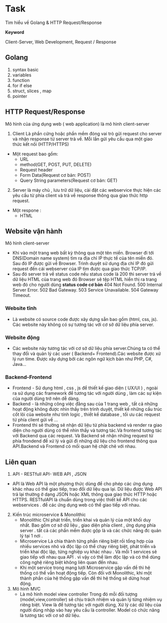 # Task
Tìm hiểu về Golang & HTTP Request/Response 

**Keyword**

Client-Server, Web Development, Request / Response
## Golang 
1. syntax basic 
2. variables
3. function
4. for if else 
5. struct, slices , map
6. pointer 

## HTTP Request/Response 
Mô hình của ứng dụng web ( web application) là mô hình client-server
1. Client
Là phần cứng hoặc phần mềm đóng vai trò gửi request cho server và nhận response từ server trả về. Mỗi lần gửi yêu cầu qua một giao thức kết nối (HTTP/HTTPS) 
- Một request bao gồm: 
	- URL
	- method(GET, POST, PUT, DELETE) 
	- Request header
	- Form Data(Request cơ bản: POST)
	- Query String parameters(Request cơ bản: GET)

2. Server là máy chủ , lưu trữ dữ liệu, cài đặt các webservice thực hiện các yêu cầu từ phía client và trả về response thông qua giao thức http request. 
- Một respone : 
	- HTML

## Website vận hành
Mô hình client-server
+ Khi vào một trang web bất kỳ thông qua một tên miền. Browser đi tới DNS(Domain name system) tìm ra địa chỉ IP thực tế của tên miền đó. Sau đó IP được gửi về Browser. Trình duyệt sử dụng địa chỉ IP đó gửi request đến cái webserver của IP tìm được qua giao thức TCP/IP. 
+ Sau đó server trả về status code nếu status code là 200 thì server trả về dữ liệu HTML của trang web đó Browser sẽ tệp HTML hiển thị ra trang web đó cho người dùng
**status code cơ bản** 
404 Not Found.
500 Internal Server Error.
502 Bad Gateway.
503 Service Unavailable.
504 Gateway Timeout.

### Website tĩnh
+ Là website có source code được xây dựng sẵn bao gồm (html, css, js). Các website này không có sự tương tác với cơ sở dữ liệu phía server. 
### Website động
+ Các website này tương tác với cơ sở dữ liệu phía server.Chúng ta có thể thay đổi và quản lý các user ( Backend+ Frontend).Các website được xử lý run time. Được xây dựng bởi các ngôn ngữ kịch bản như PHP, C#, Java...

### Backend-Frontend
+ Frontend - Sử dụng html , css , js để thiết kế giao diện ( UX/UI ) , ngoài ra sử dụng các framework để tương tác với người dùng , làm các sự kiện của người dùng trở nên dễ dàng. 
+ Backend - là những công việc đằng sau của 1 trang web , tất cả những hoạt động không được nhìn thấy trên trình duyệt, thiết kế những cấu trúc cốt lõi của website như tính logic , thiết kế database , tối ưu các request từ phía client gửi về ...
+ Frontend thì sẽ thường sẽ nhận dữ liệu từ phía backend và render ra giao diện cho người dùng có thể nhìn thấy và tương tác.Và frontend tương tác với Backend qua các request. Và Backend sẽ nhận những request từ phía frondend để xử lý và gửi đi những dữ liệu cho frontend thông qua API.Backend và Frontend có mối quan hệ chặt chẽ với nhau. 
## Liên quan
1. API - RESTfull API- WEB API , JSON
- API là  Web API  là một phương thức dùng để cho phép các ứng dụng khác nhau có thể giao tiếp, trao đổi dữ liệu qua lại. Dữ liệu được Web API trả lại thường ở dạng  JSON hoặc XML thông qua giao thức HTTP hoặc HTTPS.
RESTfulAPI là chuẩn dùng trong việc thiết kế API cho các webservices . để các ứng dụng web có thể giao tiếp với nhau. 
2. Kiến trúc microservice & Monolithic
	- Monolithic
	Chỉ phát triển, triển khai và quản lý của một khối duy nhất. Bao gồm cơ sở dữ liệu , giao diện phía client , ứng dụng phía server . tất cả các phần mềm được gộp là và các chức năng đc quản lý tại 1 nơi . 
	- Microservice
	Là chia thành từng phần riêng biệt rồi tổng hợp của nhiều services nhỏ và độc lập có thể chạy riêng biệt, phát triển và triển khai độc lập, từng nghiệp vụ khác nhau . Và mỗi 1 services sẽ giao tiếp với nhau qua API . vì vậy có thể làm độc lập và có thể dùng công nghệ riêng biệt không liên quan đến nhau. 
	- Khi một service trong mạng lưới Microservice gặp vấn đề thì hệ thống có thể vẫn hoạt động tiếp. Còn đối với Monolithic, khi một thành phần của hệ thống gặp vấn đề thì hệ thống sẽ dừng hoạt động.  
3. Mô hình MVC
	- Là mô hình model view controller
	Trong đó mỗi đối tượng (model,view,controller) sẽ chịu trách nhiệm và quản lý từng nhiệm vụ riêng biệt. View là để tương tác với người dùng, Xử lý các dữ liệu của người dùng nhập vào hay yêu cầu là controller. Model có chức năng là tương tác với cơ sở dữ liệu. 
 
